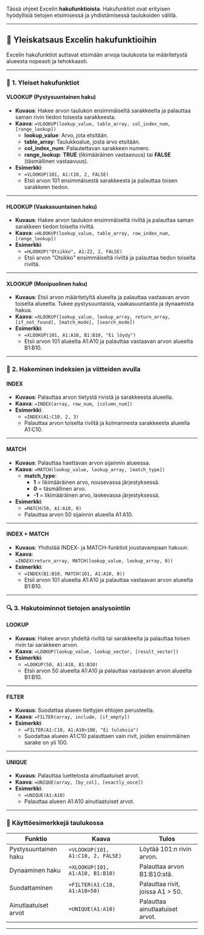 Tässä ohjeet Excelin **hakufunktioista**. Hakufunktiot ovat erityisen hyödyllisiä tietojen etsimisessä ja yhdistämisessä taulukoiden välillä.

---

## 📜 **Yleiskatsaus Excelin hakufunktioihin**

Excelin hakufunktiot auttavat etsimään arvoja taulukosta tai määritetystä alueesta nopeasti ja tehokkaasti.

---

### 🧩 **1. Yleiset hakufunktiot**
#### **VLOOKUP** (Pystysuuntainen haku)
- **Kuvaus**: Hakee arvon taulukon ensimmäiseltä sarakkeelta ja palauttaa saman rivin tiedon toisesta sarakkeesta.
- **Kaava**: `=VLOOKUP(lookup_value, table_array, col_index_num, [range_lookup])`
  - **lookup_value**: Arvo, jota etsitään.
  - **table_array**: Taulukkoalue, josta arvo etsitään.
  - **col_index_num**: Palautettavan sarakkeen numero.
  - **range_lookup**: **TRUE** (likimääräinen vastaavuus) tai **FALSE** (täsmällinen vastaavuus).
- **Esimerkki**:
  - `=VLOOKUP(101, A1:C10, 2, FALSE)`  
  - Etsii arvon 101 ensimmäisestä sarakkeesta ja palauttaa toisen sarakkeen tiedon.

---

#### **HLOOKUP** (Vaakasuuntainen haku)
- **Kuvaus**: Hakee arvon taulukon ensimmäiseltä riviltä ja palauttaa saman sarakkeen tiedon toiselta riviltä.
- **Kaava**: `=HLOOKUP(lookup_value, table_array, row_index_num, [range_lookup])`
- **Esimerkki**:
  - `=HLOOKUP("Otsikko", A1:Z2, 2, FALSE)`  
  - Etsii arvon "Otsikko" ensimmäiseltä riviltä ja palauttaa tiedon toiselta riviltä.

---

#### **XLOOKUP** (Monipuolinen haku)
- **Kuvaus**: Etsii arvon määritetyltä alueelta ja palauttaa vastaavan arvon toiselta alueelta. Tukee pystysuuntaista, vaakasuuntaista ja dynaamista hakua.
- **Kaava**: `=XLOOKUP(lookup_value, lookup_array, return_array, [if_not_found], [match_mode], [search_mode])`
- **Esimerkki**:
  - `=XLOOKUP(101, A1:A10, B1:B10, "Ei löydy")`  
  - Etsii arvon 101 alueelta A1:A10 ja palauttaa vastaavan arvon alueelta B1:B10.

---

### 🔄 **2. Hakeminen indeksien ja viitteiden avulla**
#### **INDEX**
- **Kuvaus**: Palauttaa arvon tietystä rivistä ja sarakkeesta alueella.
- **Kaava**: `=INDEX(array, row_num, [column_num])`
- **Esimerkki**:
  - `=INDEX(A1:C10, 2, 3)`  
  - Palauttaa arvon toiselta riviltä ja kolmannesta sarakkeesta alueella A1:C10.

---

#### **MATCH**
- **Kuvaus**: Palauttaa haettavan arvon sijainnin alueessa.
- **Kaava**: `=MATCH(lookup_value, lookup_array, [match_type])`
  - **match_type**: 
    - **1** = likimääräinen arvo, nousevassa järjestyksessä.
    - **0** = täsmällinen arvo.
    - **-1** = likimääräinen arvo, laskevassa järjestyksessä.
- **Esimerkki**:
  - `=MATCH(50, A1:A10, 0)`  
  - Palauttaa arvon 50 sijainnin alueella A1:A10.

---

#### **INDEX + MATCH**
- **Kuvaus**: Yhdistää INDEX- ja MATCH-funktiot joustavampaan hakuun.
- **Kaava**:  
  `=INDEX(return_array, MATCH(lookup_value, lookup_array, 0))`
- **Esimerkki**:
  - `=INDEX(B1:B10, MATCH(101, A1:A10, 0))`  
  - Etsii arvon 101 alueelta A1:A10 ja palauttaa vastaavan arvon alueelta B1:B10.

---

### 🔍 **3. Hakutoiminnot tietojen analysointiin**
#### **LOOKUP**
- **Kuvaus**: Hakee arvon yhdeltä riviltä tai sarakkeelta ja palauttaa toisen rivin tai sarakkeen arvon.
- **Kaava**: `=LOOKUP(lookup_value, lookup_vector, [result_vector])`
- **Esimerkki**:
  - `=LOOKUP(50, A1:A10, B1:B10)`  
  - Etsii arvon 50 alueelta A1:A10 ja palauttaa vastaavan arvon alueelta B1:B10.

---

#### **FILTER**
- **Kuvaus**: Suodattaa alueen tiettyjen ehtojen perusteella.
- **Kaava**: `=FILTER(array, include, [if_empty])`
- **Esimerkki**:
  - `=FILTER(A1:C10, A1:A10>100, "Ei tuloksia")`  
  - Suodattaa alueen A1:C10 palauttaen vain rivit, joiden ensimmäinen sarake on yli 100.

---

#### **UNIQUE**
- **Kuvaus**: Palauttaa luettelosta ainutlaatuiset arvot.
- **Kaava**: `=UNIQUE(array, [by_col], [exactly_once])`
- **Esimerkki**:
  - `=UNIQUE(A1:A10)`  
  - Palauttaa alueen A1:A10 ainutlaatuiset arvot.

---

### 🎯 **Käyttöesimerkkejä taulukossa**

| **Funktio**               | **Kaava**                      | **Tulos**                  |
|----------------------------|--------------------------------|----------------------------|
| Pystysuuntainen haku       | `=VLOOKUP(101, A1:C10, 2, FALSE)` | Löytää 101:n rivin arvon. |
| Dynaaminen haku            | `=XLOOKUP(101, A1:A10, B1:B10)`   | Palauttaa arvon B1:B10:stä. |
| Suodattaminen             | `=FILTER(A1:C10, A1:A10>50)`    | Palauttaa rivit, joissa A1 > 50. |
| Ainutlaatuiset arvot        | `=UNIQUE(A1:A10)`             | Palauttaa ainutlaatuiset arvot. |

---

